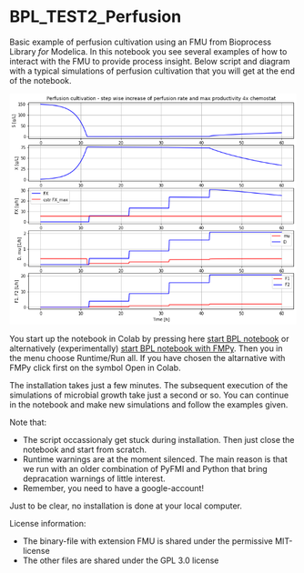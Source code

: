 # BPL_TEST2_Perfusion

Basic example of perfusion cultivation using an FMU from Bioprocess Library *for* Modelica. 
In this notebook you see several examples of how to interact with the FMU to provide process insight.
Below script and diagram with a typical simulations of perfusion cultivation that you will get at the end of the notebook.

![](Fig2_BPL_TEST2_Perfusion_steps.png)

You start up the notebook in Colab by pressing here
[start BPL notebook](https://colab.research.google.com/github/janpeter19/BPL_TEST2_Perfusion/blob/main/BPL_TEST2_Perfusion_colab.ipynb)
or alternatively (experimentally)
[start BPL notebook with FMPy](https://github.com/janpeter19/BPL_TEST2_Perfusion/blob/main/BPL_TEST2_Perfusion_fmpy_colab.ipynb).
Then you in the menu choose Runtime/Run all. If you have chosen the altarnative with FMPy click first on the symbol Open in Colab.

The installation takes just a few minutes. The subsequent execution of the simulations of microbial growth take just a second or so. You can continue in the notebook and make new simulations and follow the examples given.

Note that:
* The script occassionaly get stuck during installation. Then just close the notebook and start from scratch.
* Runtime warnings are at the moment silenced. The main reason is that we run with an older combination of PyFMI and Python that bring depracation warnings of little interest. 
* Remember, you need to have a google-account!

Just to be clear, no installation is done at your local computer.

License information:
* The binary-file with extension FMU is shared under the permissive MIT-license
* The other files are shared under the GPL 3.0 license
